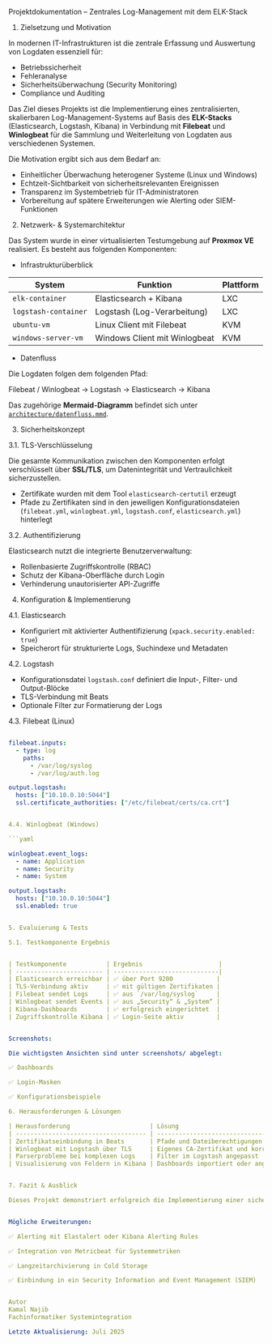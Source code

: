 Projektdokumentation – Zentrales Log-Management mit dem ELK-Stack

1. Zielsetzung und Motivation

In modernen IT-Infrastrukturen ist die zentrale Erfassung und Auswertung von Logdaten essenziell für:

- Betriebssicherheit
- Fehleranalyse
- Sicherheitsüberwachung (Security Monitoring)
- Compliance und Auditing

Das Ziel dieses Projekts ist die Implementierung eines zentralisierten, skalierbaren Log-Management-Systems auf Basis des **ELK-Stacks** (Elasticsearch, Logstash, Kibana) in Verbindung mit **Filebeat** und **Winlogbeat** für die Sammlung und Weiterleitung von Logdaten aus verschiedenen Systemen. 

Die Motivation ergibt sich aus dem Bedarf an:

- Einheitlicher Überwachung heterogener Systeme (Linux und Windows)
- Echtzeit-Sichtbarkeit von sicherheitsrelevanten Ereignissen
- Transparenz im Systembetrieb für IT-Administratoren
- Vorbereitung auf spätere Erweiterungen wie Alerting oder SIEM-Funktionen


2. Netzwerk- & Systemarchitektur

Das System wurde in einer virtualisierten Testumgebung auf **Proxmox VE** realisiert. Es besteht aus folgenden Komponenten:

- Infrastrukturüberblick

| System                 | Funktion                             | Plattform   |
|------------------------|--------------------------------------|-------------|
| `elk-container`        | Elasticsearch + Kibana               | LXC         |
| `logstash-container`   | Logstash (Log-Verarbeitung)          | LXC         |
| `ubuntu-vm`            | Linux Client mit Filebeat            | KVM         |
| `windows-server-vm`    | Windows Client mit Winlogbeat        | KVM         |

- Datenfluss

Die Logdaten folgen dem folgenden Pfad:

Filebeat / Winlogbeat → Logstash → Elasticsearch → Kibana


Das zugehörige **Mermaid-Diagramm** befindet sich unter [`architecture/datenfluss.mmd`](../architecture/datenfluss.mmd).


3. Sicherheitskonzept

3.1. TLS-Verschlüsselung

Die gesamte Kommunikation zwischen den Komponenten erfolgt verschlüsselt über **SSL/TLS**, um Datenintegrität und Vertraulichkeit sicherzustellen.

- Zertifikate wurden mit dem Tool `elasticsearch-certutil` erzeugt
- Pfade zu Zertifikaten sind in den jeweiligen Konfigurationsdateien (`filebeat.yml`, `winlogbeat.yml`, `logstash.conf`, `elasticsearch.yml`) hinterlegt

3.2. Authentifizierung

Elasticsearch nutzt die integrierte Benutzerverwaltung:

- Rollenbasierte Zugriffskontrolle (RBAC)
- Schutz der Kibana-Oberfläche durch Login
- Verhinderung unautorisierter API-Zugriffe


4. Konfiguration & Implementierung

4.1. Elasticsearch

- Konfiguriert mit aktivierter Authentifizierung (`xpack.security.enabled: true`)
- Speicherort für strukturierte Logs, Suchindexe und Metadaten

4.2. Logstash

- Konfigurationsdatei `logstash.conf` definiert die Input-, Filter- und Output-Blöcke
- TLS-Verbindung mit Beats
- Optionale Filter zur Formatierung der Logs

4.3. Filebeat (Linux)

```yaml

filebeat.inputs:
  - type: log
    paths:
      - /var/log/syslog
      - /var/log/auth.log

output.logstash:
  hosts: ["10.10.0.10:5044"]
  ssl.certificate_authorities: ["/etc/filebeat/certs/ca.crt"]


4.4. Winlogbeat (Windows)

```yaml

winlogbeat.event_logs:
  - name: Application
  - name: Security
  - name: System

output.logstash:
  hosts: ["10.10.0.10:5044"]
  ssl.enabled: true


5. Evaluierung & Tests

5.1. Testkomponente Ergebnis


| Testkomponente           | Ergebnis                     |
| ------------------------ | -----------------------------|
| Elasticsearch erreichbar | ✅ über Port 9200            |
| TLS-Verbindung aktiv     | ✅ mit gültigen Zertifikaten |
| Filebeat sendet Logs     | ✅ aus `/var/log/syslog`     |
| Winlogbeat sendet Events | ✅ aus „Security“ & „System“ |
| Kibana-Dashboards        | ✅ erfolgreich eingerichtet  |
| Zugriffskontrolle Kibana | ✅ Login-Seite aktiv         |


Screenshots:

Die wichtigsten Ansichten sind unter screenshots/ abgelegt:

✅ Dashboards

✅ Login-Masken

✅ Konfigurationsbeispiele

6. Herausforderungen & Lösungen

| Herausforderung                      | Lösung                                                |
| ------------------------------------ | ----------------------------------------------------- |
| Zertifikatseinbindung in Beats       | Pfade und Dateiberechtigungen sorgfältig konfiguriert |
| Winlogbeat mit Logstash über TLS     | Eigenes CA-Zertifikat und korrektes SSL-Setup         |
| Parserprobleme bei komplexen Logs    | Filter im Logstash angepasst                          |
| Visualisierung von Feldern in Kibana | Dashboards importiert oder angepasst                  |


7. Fazit & Ausblick

Dieses Projekt demonstriert erfolgreich die Implementierung einer sicheren, zentralen Log-Analyse-Plattform. Alle Kernkomponenten funktionieren wie vorgesehen und bieten eine solide Basis für weiterführende Projekte.


Mögliche Erweiterungen:

✅ Alerting mit Elastalert oder Kibana Alerting Rules

✅ Integration von Metricbeat für Systemmetriken

✅ Langzeitarchivierung in Cold Storage

✅ Einbindung in ein Security Information and Event Management (SIEM)


Autor
Kamal Najib
Fachinformatiker Systemintegration 

Letzte Aktualisierung: Juli 2025